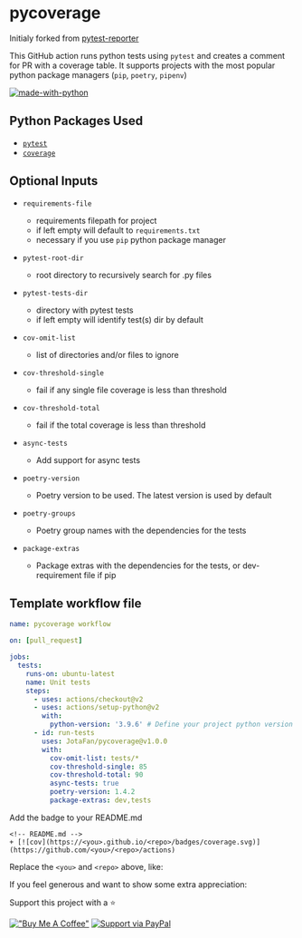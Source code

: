 # pycoverage

Initialy forked from [pytest-reporter](https://github.com/dima-engineer/pytest-reporter)

This GitHub action runs python tests using `pytest` and creates a comment for PR with a coverage table.
It supports projects with the most popular python package managers (`pip`, `poetry`, `pipenv`)

[![made-with-python](https://img.shields.io/badge/Made%20with-Python-1f425f.svg)](https://www.python.org)

## Python Packages Used

- [`pytest`](https://pypi.org/project/pytest/)
- [`coverage`](https://pypi.org/project/coverage/)

## Optional Inputs

- `requirements-file`
  - requirements filepath for project
  - if left empty will default to `requirements.txt`
  - necessary if you use `pip` python package manager

- `pytest-root-dir`
  - root directory to recursively search for .py files

- `pytest-tests-dir`
  - directory with pytest tests
  - if left empty will identify test(s) dir by default

- `cov-omit-list`
  - list of directories and/or files to ignore

- `cov-threshold-single`
  - fail if any single file coverage is less than threshold

- `cov-threshold-total`
  - fail if the total coverage is less than threshold

- `async-tests`
  - Add support for async tests

- `poetry-version`
  - Poetry version to be used. The latest version is used by default

- `poetry-groups`
  - Poetry group names with the dependencies for the tests

- `package-extras`
  - Package extras with the dependencies for the tests, or dev-requirement file if pip

## Template workflow file

```yaml
name: pycoverage workflow

on: [pull_request]

jobs:
  tests:
    runs-on: ubuntu-latest
    name: Unit tests
    steps:
      - uses: actions/checkout@v2
      - uses: actions/setup-python@v2
        with:
          python-version: '3.9.6' # Define your project python version
      - id: run-tests
        uses: JotaFan/pycoverage@v1.0.0
        with:
          cov-omit-list: tests/*
          cov-threshold-single: 85
          cov-threshold-total: 90
          async-tests: true
          poetry-version: 1.4.2
          package-extras: dev,tests
```
Add the badge to your README.md

    <!-- README.md -->
    + [![cov](https://<you>.github.io/<repo>/badges/coverage.svg)](https://github.com/<you>/<repo>/actions)

Replace the `<you>` and `<repo>` above, like:

If you feel generous and want to show some extra appreciation:

Support this project with a :star:

[buymeacoffee-shield]: https://www.buymeacoffee.com/assets/img/custom_images/orange_img.png
[!["Buy Me A Coffee"](https://user-images.githubusercontent.com/1376749/120938564-50c59780-c6e1-11eb-814f-22a0399623c5.png)](https://www.buymeacoffee.com/jotaflamev)
 [![Support via PayPal](https://cdn.jsdelivr.net/gh/twolfson/paypal-github-button@1.0.0/dist/button.svg)](https://www.paypal.me/joaopps)